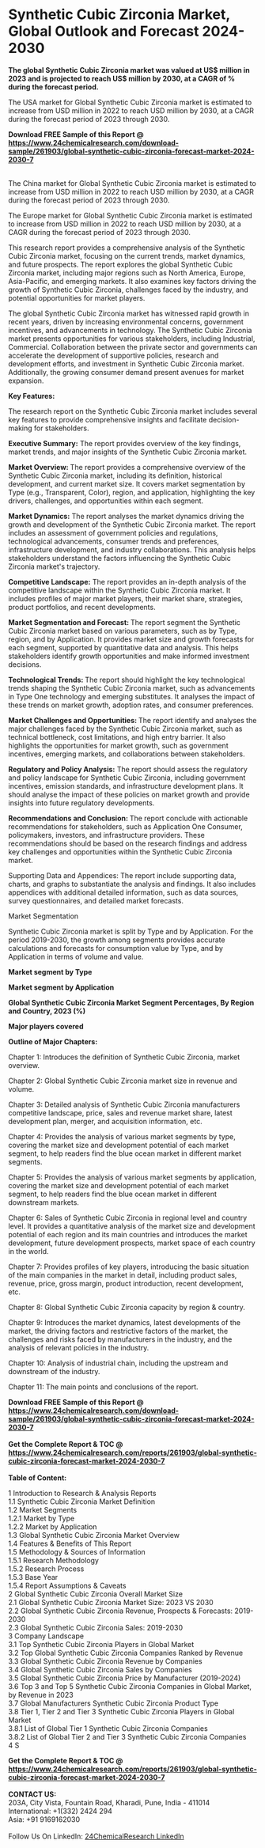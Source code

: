<h1>Synthetic Cubic Zirconia Market, Global Outlook and Forecast 2024-2030</h1><p><strong>The global Synthetic Cubic Zirconia market was valued at US$ million in 2023 and is projected to reach US$ million by 2030, at a CAGR of % during the forecast period.</strong></p><p>
</p><p>The USA market for Global Synthetic Cubic Zirconia market is estimated to increase from USD million in 2022 to reach USD million by 2030, at a CAGR during the forecast period of 2023 through 2030.</p><div><b>Download FREE Sample of this Report @ 
            <a href="https://www.24chemicalresearch.com/download-sample/261903/global-synthetic-cubic-zirconia-forecast-market-2024-2030-7">
            https://www.24chemicalresearch.com/download-sample/261903/global-synthetic-cubic-zirconia-forecast-market-2024-2030-7</a></b></div><br><p>
</p><p>The China market for Global Synthetic Cubic Zirconia market is estimated to increase from USD million in 2022 to reach USD million by 2030, at a CAGR during the forecast period of 2023 through 2030.</p><p>
</p><p>The Europe market for Global Synthetic Cubic Zirconia market is estimated to increase from USD million in 2022 to reach USD million by 2030, at a CAGR during the forecast period of 2023 through 2030.</p><p>
</p><p>This research report provides a comprehensive analysis of the Synthetic Cubic Zirconia market, focusing on the current trends, market dynamics, and future prospects. The report explores the global Synthetic Cubic Zirconia market, including major regions such as North America, Europe, Asia-Pacific, and emerging markets. It also examines key factors driving the growth of Synthetic Cubic Zirconia, challenges faced by the industry, and potential opportunities for market players.</p><p>
The global Synthetic Cubic Zirconia market has witnessed rapid growth in recent years, driven by increasing environmental concerns, government incentives, and advancements in technology. The Synthetic Cubic Zirconia market presents opportunities for various stakeholders, including Industrial, Commercial. Collaboration between the private sector and governments can accelerate the development of supportive policies, research and development efforts, and investment in Synthetic Cubic Zirconia market. Additionally, the growing consumer demand present avenues for market expansion.</p><p>
<strong>Key Features:</strong></p><p>
The research report on the Synthetic Cubic Zirconia market includes several key features to provide comprehensive insights and facilitate decision-making for stakeholders.</p><p>
<strong>Executive Summary:</strong> The report provides overview of the key findings, market trends, and major insights of the Synthetic Cubic Zirconia market.</p><p>
<strong>Market Overview: </strong>The report provides a comprehensive overview of the Synthetic Cubic Zirconia market, including its definition, historical development, and current market size. It covers market segmentation by Type (e.g., Transparent, Color), region, and application, highlighting the key drivers, challenges, and opportunities within each segment.</p><p>
<strong>Market Dynamics:</strong> The report analyses the market dynamics driving the growth and development of the Synthetic Cubic Zirconia market. The report includes an assessment of government policies and regulations, technological advancements, consumer trends and preferences, infrastructure development, and industry collaborations. This analysis helps stakeholders understand the factors influencing the Synthetic Cubic Zirconia market's trajectory.</p><p>
<strong>Competitive Landscape:</strong> The report provides an in-depth analysis of the competitive landscape within the Synthetic Cubic Zirconia market. It includes profiles of major market players, their market share, strategies, product portfolios, and recent developments.</p><p>
<strong>Market Segmentation and Forecast: </strong>The report segment the Synthetic Cubic Zirconia market based on various parameters, such as by Type, region, and by Application. It provides market size and growth forecasts for each segment, supported by quantitative data and analysis. This helps stakeholders identify growth opportunities and make informed investment decisions.</p><p>
<strong>Technological Trends: </strong>The report should highlight the key technological trends shaping the Synthetic Cubic Zirconia market, such as advancements in Type One technology and emerging substitutes. It analyses the impact of these trends on market growth, adoption rates, and consumer preferences.</p><p>
<strong>Market Challenges and Opportunities: </strong>The report identify and analyses the major challenges faced by the Synthetic Cubic Zirconia market, such as technical bottleneck, cost limitations, and high entry barrier. It also highlights the opportunities for market growth, such as government incentives, emerging markets, and collaborations between stakeholders.</p><p>
<strong>Regulatory and Policy Analysis:</strong> The report should assess the regulatory and policy landscape for Synthetic Cubic Zirconia, including government incentives, emission standards, and infrastructure development plans. It should analyse the impact of these policies on market growth and provide insights into future regulatory developments.</p><p>
<strong>Recommendations and Conclusion: </strong>The report conclude with actionable recommendations for stakeholders, such as Application One Consumer, policymakers, investors, and infrastructure providers. These recommendations should be based on the research findings and address key challenges and opportunities within the Synthetic Cubic Zirconia market.</p><p>
Supporting Data and Appendices: The report include supporting data, charts, and graphs to substantiate the analysis and findings. It also includes appendices with additional detailed information, such as data sources, survey questionnaires, and detailed market forecasts.</p><p>
Market Segmentation</p><p>
Synthetic Cubic Zirconia market is split by Type and by Application. For the period 2019-2030, the growth among segments provides accurate calculations and forecasts for consumption value by Type, and by Application in terms of volume and value.</p><p>
<strong>Market segment by Type</strong></p><p>
</p><p>
</p><p><strong>Market segment by Application</strong></p><p>
</p><p>
</p><p><strong>Global Synthetic Cubic Zirconia Market Segment Percentages, By Region and Country, 2023 (%)</strong></p><p>
</p><p>
</p><p></p><p>
</p><p></p><p>
<strong>Major players covered</strong></p><p>
</p><p>
</p><p><strong>Outline of Major Chapters:</strong></p><p>
Chapter 1: Introduces the definition of Synthetic Cubic Zirconia, market overview.</p><p>
Chapter 2: Global Synthetic Cubic Zirconia market size in revenue and volume.</p><p>
Chapter 3: Detailed analysis of Synthetic Cubic Zirconia manufacturers competitive landscape, price, sales and revenue market share, latest development plan, merger, and acquisition information, etc.</p><p>
Chapter 4: Provides the analysis of various market segments by type, covering the market size and development potential of each market segment, to help readers find the blue ocean market in different market segments.</p><p>
Chapter 5: Provides the analysis of various market segments by application, covering the market size and development potential of each market segment, to help readers find the blue ocean market in different downstream markets.</p><p>
Chapter 6: Sales of Synthetic Cubic Zirconia in regional level and country level. It provides a quantitative analysis of the market size and development potential of each region and its main countries and introduces the market development, future development prospects, market space of each country in the world.</p><p>
Chapter 7: Provides profiles of key players, introducing the basic situation of the main companies in the market in detail, including product sales, revenue, price, gross margin, product introduction, recent development, etc.</p><p>
Chapter 8: Global Synthetic Cubic Zirconia capacity by region &amp; country.</p><p>
Chapter 9: Introduces the market dynamics, latest developments of the market, the driving factors and restrictive factors of the market, the challenges and risks faced by manufacturers in the industry, and the analysis of relevant policies in the industry.</p><p>
Chapter 10: Analysis of industrial chain, including the upstream and downstream of the industry.</p><p>
Chapter 11: The main points and conclusions of the report.</p><div><b>Download FREE Sample of this Report @ 
            <a href="https://www.24chemicalresearch.com/download-sample/261903/global-synthetic-cubic-zirconia-forecast-market-2024-2030-7">
            https://www.24chemicalresearch.com/download-sample/261903/global-synthetic-cubic-zirconia-forecast-market-2024-2030-7</a></b></div><br><div><b>Get the Complete Report & TOC @ 
            <a href="https://www.24chemicalresearch.com/reports/261903/global-synthetic-cubic-zirconia-forecast-market-2024-2030-7">
            https://www.24chemicalresearch.com/reports/261903/global-synthetic-cubic-zirconia-forecast-market-2024-2030-7</a></b></div><br>
            <b>Table of Content:</b><p>1 Introduction to Research & Analysis Reports<br />
    1.1 Synthetic Cubic Zirconia Market Definition<br />
    1.2 Market Segments<br />
        1.2.1 Market by Type<br />
        1.2.2 Market by Application<br />
    1.3 Global Synthetic Cubic Zirconia Market Overview<br />
    1.4 Features & Benefits of This Report<br />
    1.5 Methodology & Sources of Information<br />
        1.5.1 Research Methodology<br />
        1.5.2 Research Process<br />
        1.5.3 Base Year<br />
        1.5.4 Report Assumptions & Caveats<br />
2 Global Synthetic Cubic Zirconia Overall Market Size<br />
    2.1 Global Synthetic Cubic Zirconia Market Size: 2023 VS 2030<br />
    2.2 Global Synthetic Cubic Zirconia Revenue, Prospects & Forecasts: 2019-2030<br />
    2.3 Global Synthetic Cubic Zirconia Sales: 2019-2030<br />
3 Company Landscape<br />
    3.1 Top Synthetic Cubic Zirconia Players in Global Market<br />
    3.2 Top Global Synthetic Cubic Zirconia Companies Ranked by Revenue<br />
    3.3 Global Synthetic Cubic Zirconia Revenue by Companies<br />
    3.4 Global Synthetic Cubic Zirconia Sales by Companies<br />
    3.5 Global Synthetic Cubic Zirconia Price by Manufacturer (2019-2024)<br />
    3.6 Top 3 and Top 5 Synthetic Cubic Zirconia Companies in Global Market, by Revenue in 2023<br />
    3.7 Global Manufacturers Synthetic Cubic Zirconia Product Type<br />
    3.8 Tier 1, Tier 2 and Tier 3 Synthetic Cubic Zirconia Players in Global Market<br />
        3.8.1 List of Global Tier 1 Synthetic Cubic Zirconia Companies<br />
        3.8.2 List of Global Tier 2 and Tier 3 Synthetic Cubic Zirconia Companies<br />
4 S</p><div><b>Get the Complete Report & TOC @ 
            <a href="https://www.24chemicalresearch.com/reports/261903/global-synthetic-cubic-zirconia-forecast-market-2024-2030-7">
            https://www.24chemicalresearch.com/reports/261903/global-synthetic-cubic-zirconia-forecast-market-2024-2030-7</a></b></div><br><b>CONTACT US:</b><br>
            203A, City Vista, Fountain Road, Kharadi, Pune, India - 411014<br>
            International: +1(332) 2424 294<br>
            Asia: +91 9169162030 <br><br>
            Follow Us On LinkedIn: <a href="https://www.linkedin.com/company/24chemicalresearch/">24ChemicalResearch LinkedIn</a>
